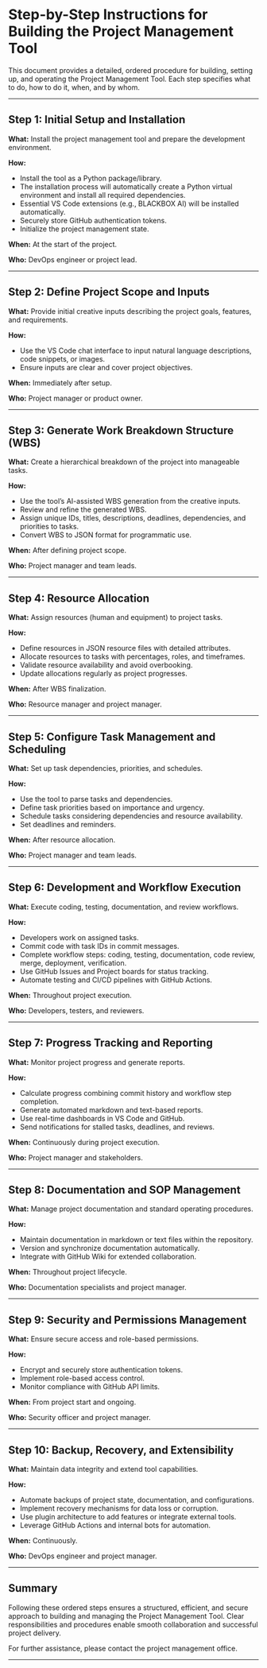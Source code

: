 # Step-by-Step Instructions for Building the Project Management Tool

This document provides a detailed, ordered procedure for building, setting up, and operating the Project Management Tool. Each step specifies what to do, how to do it, when, and by whom.

---

## Step 1: Initial Setup and Installation

**What:** Install the project management tool and prepare the development environment.

**How:**
- Install the tool as a Python package/library.
- The installation process will automatically create a Python virtual environment and install all required dependencies.
- Essential VS Code extensions (e.g., BLACKBOX AI) will be installed automatically.
- Securely store GitHub authentication tokens.
- Initialize the project management state.

**When:** At the start of the project.

**Who:** DevOps engineer or project lead.

---

## Step 2: Define Project Scope and Inputs

**What:** Provide initial creative inputs describing the project goals, features, and requirements.

**How:**
- Use the VS Code chat interface to input natural language descriptions, code snippets, or images.
- Ensure inputs are clear and cover project objectives.

**When:** Immediately after setup.

**Who:** Project manager or product owner.

---

## Step 3: Generate Work Breakdown Structure (WBS)

**What:** Create a hierarchical breakdown of the project into manageable tasks.

**How:**
- Use the tool’s AI-assisted WBS generation from the creative inputs.
- Review and refine the generated WBS.
- Assign unique IDs, titles, descriptions, deadlines, dependencies, and priorities to tasks.
- Convert WBS to JSON format for programmatic use.

**When:** After defining project scope.

**Who:** Project manager and team leads.

---

## Step 4: Resource Allocation

**What:** Assign resources (human and equipment) to project tasks.

**How:**
- Define resources in JSON resource files with detailed attributes.
- Allocate resources to tasks with percentages, roles, and timeframes.
- Validate resource availability and avoid overbooking.
- Update allocations regularly as project progresses.

**When:** After WBS finalization.

**Who:** Resource manager and project manager.

---

## Step 5: Configure Task Management and Scheduling

**What:** Set up task dependencies, priorities, and schedules.

**How:**
- Use the tool to parse tasks and dependencies.
- Define task priorities based on importance and urgency.
- Schedule tasks considering dependencies and resource availability.
- Set deadlines and reminders.

**When:** After resource allocation.

**Who:** Project manager and team leads.

---

## Step 6: Development and Workflow Execution

**What:** Execute coding, testing, documentation, and review workflows.

**How:**
- Developers work on assigned tasks.
- Commit code with task IDs in commit messages.
- Complete workflow steps: coding, testing, documentation, code review, merge, deployment, verification.
- Use GitHub Issues and Project boards for status tracking.
- Automate testing and CI/CD pipelines with GitHub Actions.

**When:** Throughout project execution.

**Who:** Developers, testers, and reviewers.

---

## Step 7: Progress Tracking and Reporting

**What:** Monitor project progress and generate reports.

**How:**
- Calculate progress combining commit history and workflow step completion.
- Generate automated markdown and text-based reports.
- Use real-time dashboards in VS Code and GitHub.
- Send notifications for stalled tasks, deadlines, and reviews.

**When:** Continuously during project execution.

**Who:** Project manager and stakeholders.

---

## Step 8: Documentation and SOP Management

**What:** Manage project documentation and standard operating procedures.

**How:**
- Maintain documentation in markdown or text files within the repository.
- Version and synchronize documentation automatically.
- Integrate with GitHub Wiki for extended collaboration.

**When:** Throughout project lifecycle.

**Who:** Documentation specialists and project manager.

---

## Step 9: Security and Permissions Management

**What:** Ensure secure access and role-based permissions.

**How:**
- Encrypt and securely store authentication tokens.
- Implement role-based access control.
- Monitor compliance with GitHub API limits.

**When:** From project start and ongoing.

**Who:** Security officer and project manager.

---

## Step 10: Backup, Recovery, and Extensibility

**What:** Maintain data integrity and extend tool capabilities.

**How:**
- Automate backups of project state, documentation, and configurations.
- Implement recovery mechanisms for data loss or corruption.
- Use plugin architecture to add features or integrate external tools.
- Leverage GitHub Actions and internal bots for automation.

**When:** Continuously.

**Who:** DevOps engineer and project manager.

---

## Summary

Following these ordered steps ensures a structured, efficient, and secure approach to building and managing the Project Management Tool. Clear responsibilities and procedures enable smooth collaboration and successful project delivery.

For further assistance, please contact the project management office.

---
